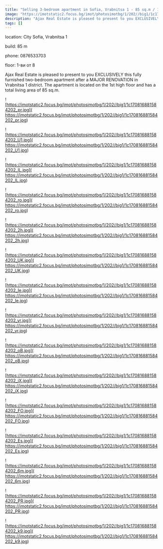 ```yaml
---
title: "Selling 3-bedroom apartment in Sofia, Vrabnitsa 1 - 85 sq.m / 189,000 EUR "
image: "https://imotstatic2.focus.bg/imot/photosimotbg/1/202//big1/1c170816881584202_s9.jpg"
description: "Ajax Real Estate is pleased to present to you EXCLUSIVELY this fully furnished two-bedroom apartment after a MAJOR RENOVATION in Vrabnitsa 1 district. The apartment is located on the 1st high floor and has a total living area of 85 sq.m."
tags: []
---
```


location: City Sofia, Vrabnitsa 1

build: 85 m

phone: 0876533703

floor: 1-ви от 8

Ajax Real Estate is pleased to present to you EXCLUSIVELY this fully furnished two-bedroom apartment after a MAJOR RENOVATION in Vrabnitsa 1 district. The apartment is located on the 1st high floor and has a total living area of 85 sq.m.


![https://imotstatic2.focus.bg/imot/photosimotbg/1/202//big1/1c170816881584202_pr.jpg]( https://imotstatic2.focus.bg/imot/photosimotbg/1/202//big1/1c170816881584202_pr.jpg)


![https://imotstatic2.focus.bg/imot/photosimotbg/1/202//big1/1c170816881584202_U1.jpg]( https://imotstatic2.focus.bg/imot/photosimotbg/1/202//big1/1c170816881584202_U1.jpg)


![https://imotstatic2.focus.bg/imot/photosimotbg/1/202//big1/1c170816881584202_lL.jpg]( https://imotstatic2.focus.bg/imot/photosimotbg/1/202//big1/1c170816881584202_lL.jpg)


![https://imotstatic2.focus.bg/imot/photosimotbg/1/202//big1/1c170816881584202_ro.jpg]( https://imotstatic2.focus.bg/imot/photosimotbg/1/202//big1/1c170816881584202_ro.jpg)


![https://imotstatic2.focus.bg/imot/photosimotbg/1/202//big1/1c170816881584202_2h.jpg]( https://imotstatic2.focus.bg/imot/photosimotbg/1/202//big1/1c170816881584202_2h.jpg)


![https://imotstatic2.focus.bg/imot/photosimotbg/1/202//big1/1c170816881584202_UK.jpg]( https://imotstatic2.focus.bg/imot/photosimotbg/1/202//big1/1c170816881584202_UK.jpg)


![https://imotstatic2.focus.bg/imot/photosimotbg/1/202//big1/1c170816881584202_Ie.jpg]( https://imotstatic2.focus.bg/imot/photosimotbg/1/202//big1/1c170816881584202_Ie.jpg)


![https://imotstatic2.focus.bg/imot/photosimotbg/1/202//big1/1c170816881584202_yr.jpg]( https://imotstatic2.focus.bg/imot/photosimotbg/1/202//big1/1c170816881584202_yr.jpg)


![https://imotstatic2.focus.bg/imot/photosimotbg/1/202//big1/1c170816881584202_oB.jpg]( https://imotstatic2.focus.bg/imot/photosimotbg/1/202//big1/1c170816881584202_oB.jpg)


![https://imotstatic2.focus.bg/imot/photosimotbg/1/202//big1/1c170816881584202_iX.jpg]( https://imotstatic2.focus.bg/imot/photosimotbg/1/202//big1/1c170816881584202_iX.jpg)


![https://imotstatic2.focus.bg/imot/photosimotbg/1/202//big1/1c170816881584202_FO.jpg]( https://imotstatic2.focus.bg/imot/photosimotbg/1/202//big1/1c170816881584202_FO.jpg)


![https://imotstatic2.focus.bg/imot/photosimotbg/1/202//big1/1c170816881584202_Es.jpg]( https://imotstatic2.focus.bg/imot/photosimotbg/1/202//big1/1c170816881584202_Es.jpg)


![https://imotstatic2.focus.bg/imot/photosimotbg/1/202//big1/1c170816881584202_6m.jpg]( https://imotstatic2.focus.bg/imot/photosimotbg/1/202//big1/1c170816881584202_6m.jpg)


![https://imotstatic2.focus.bg/imot/photosimotbg/1/202//big1/1c170816881584202_PR.jpg]( https://imotstatic2.focus.bg/imot/photosimotbg/1/202//big1/1c170816881584202_PR.jpg)


![https://imotstatic2.focus.bg/imot/photosimotbg/1/202//big1/1c170816881584202_k9.jpg]( https://imotstatic2.focus.bg/imot/photosimotbg/1/202//big1/1c170816881584202_k9.jpg)


